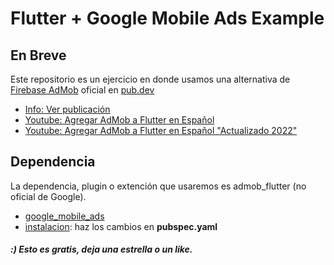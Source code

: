 # Flutter + Google Mobile Ads Example

## En Breve

Este repositorio es un ejercicio en donde usamos una alternativa de [Firebase AdMob](https://pub.dev/packages/firebase_admob) oficial en [pub.dev](https://pub.dev/)

- [Info: Ver publicación](https://dev.1futurista.com/flutter/agregar-ads-admob-flutter-15-minutos/)
- [Youtube: Agregar AdMob a Flutter en Español](https://www.youtube.com/watch?v=S8UeXH1mkvA&t=507s&ab_channel=BaldomeroCho)
- [Youtube: Agregar AdMob a Flutter en Español "Actualizado 2022"](https://youtu.be/tZODIjH_iIs)

## Dependencia
La dependencia, plugin o extención que usaremos es admob_flutter (no oficial de Google). 

- [google_mobile_ads](https://pub.dev/packages/google_mobile_ads)
- [instalacion](https://pub.dev/packages/google_mobile_ads/install): haz los cambios en **pubspec.yaml**

##### :) Esto es gratis, deja una estrella o un like.
